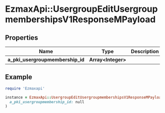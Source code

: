 # EzmaxApi::UsergroupEditUsergroupmembershipsV1ResponseMPayload

## Properties

| Name | Type | Description | Notes |
| ---- | ---- | ----------- | ----- |
| **a_pki_usergroupmembership_id** | **Array&lt;Integer&gt;** |  |  |

## Example

```ruby
require 'Ezmaxapi'

instance = EzmaxApi::UsergroupEditUsergroupmembershipsV1ResponseMPayload.new(
  a_pki_usergroupmembership_id: null
)
```

